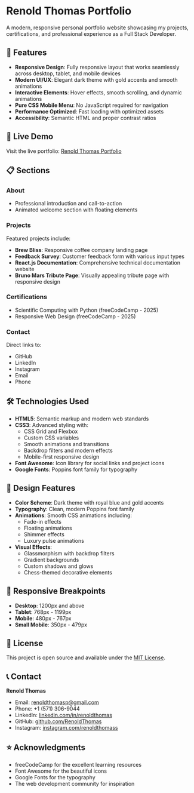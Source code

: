# Renold Thomas Portfolio
A modern, responsive personal portfolio website showcasing my projects, certifications, and professional experience as a Full Stack Developer.

## 🌟 Features

- **Responsive Design**: Fully responsive layout that works seamlessly across desktop, tablet, and mobile devices
- **Modern UI/UX**: Elegant dark theme with gold accents and smooth animations
- **Interactive Elements**: Hover effects, smooth scrolling, and dynamic animations
- **Pure CSS Mobile Menu**: No JavaScript required for navigation
- **Performance Optimized**: Fast loading with optimized assets
- **Accessibility**: Semantic HTML and proper contrast ratios

## 🚀 Live Demo

Visit the live portfolio: [Renold Thomas Portfolio](https://renoldthomas.github.io/Renold-Thomas-Portfolio)

## 📋 Sections

### About
- Professional introduction and call-to-action
- Animated welcome section with floating elements

### Projects
Featured projects include:
- **Brew Bliss**: Responsive coffee company landing page
- **Feedback Survey**: Customer feedback form with various input types
- **React.js Documentation**: Comprehensive technical documentation website
- **Bruno Mars Tribute Page**: Visually appealing tribute page with responsive design

### Certifications
- Scientific Computing with Python (freeCodeCamp - 2025)
- Responsive Web Design (freeCodeCamp - 2025)

### Contact
Direct links to:
- GitHub
- LinkedIn
- Instagram
- Email
- Phone

## 🛠️ Technologies Used

- **HTML5**: Semantic markup and modern web standards
- **CSS3**: Advanced styling with:
  - CSS Grid and Flexbox
  - Custom CSS variables
  - Smooth animations and transitions
  - Backdrop filters and modern effects
  - Mobile-first responsive design
- **Font Awesome**: Icon library for social links and project icons
- **Google Fonts**: Poppins font family for typography

## 🎨 Design Features

- **Color Scheme**: Dark theme with royal blue and gold accents
- **Typography**: Clean, modern Poppins font family
- **Animations**: Smooth CSS animations including:
  - Fade-in effects
  - Floating animations
  - Shimmer effects
  - Luxury pulse animations
- **Visual Effects**: 
  - Glassmorphism with backdrop filters
  - Gradient backgrounds
  - Custom shadows and glows
  - Chess-themed decorative elements

## 📱 Responsive Breakpoints

- **Desktop**: 1200px and above
- **Tablet**: 768px - 1199px
- **Mobile**: 480px - 767px
- **Small Mobile**: 350px - 479px

## 📄 License

This project is open source and available under the [MIT License](LICENSE).

## 📞 Contact

**Renold Thomas**
- Email: renoldthomasp@gmail.com
- Phone: +1 (571) 306-9044
- LinkedIn: [linkedin.com/in/renoldthomas](https://www.linkedin.com/in/renoldthomas/)
- GitHub: [github.com/RenoldThomas](https://github.com/RenoldThomas)
- Instagram: [instagram.com/renoldthomass](https://instagram.com/renoldthomass)

## ⭐ Acknowledgments

- freeCodeCamp for the excellent learning resources
- Font Awesome for the beautiful icons
- Google Fonts for the typography
- The web development community for inspiration
